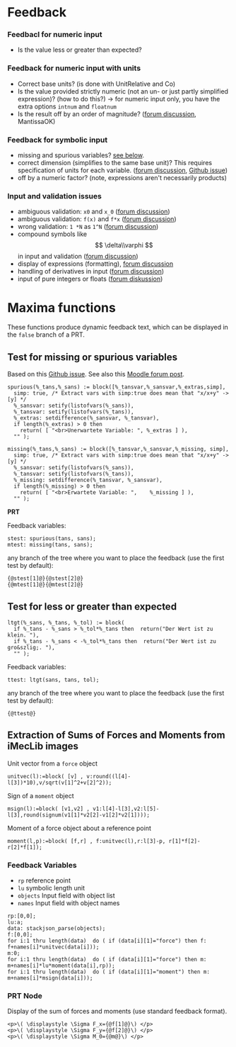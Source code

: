 # Feedback 

### Feedbacl for numeric input

- Is the value less or greater than expected? 

### Feedback for numeric input with units

- Correct base units? (is done with UnitRelative and Co)
- Is the value provided strictly numeric (not an un- or just partly simplified expression)? (how to do this?) -> for numeric input only, you have the extra options `intnum` and `floatnum`
- Is the result off by an order of magnitude? ([forum discussion](https://moodle.org/mod/forum/discuss.php?d=414968), MantissaOK)

### Feedback for symbolic input

- missing and spurious variables? [see below](https://github.com/mkraska/meclib/blob/main/Maxima/Maxima.md#maxima-functions).
- correct dimension (simplifies to the same base unit)? This requires specification of units for each variable. ([forum discussion](https://moodle.org/mod/forum/discuss.php?d=406908#p1673135), [Github issue](https://github.com/maths/moodle-qtype_stack/issues/665))
- off by a numeric factor? (note, expressions aren't necessarily products)

### Input and validation issues

- ambiguous validation: `x0` and `x_0` ([forum discussion](https://moodle.org/mod/forum/discuss.php?d=412362))
- ambiguous validation: `f(x)` and `f*x` ([forum discussion](https://moodle.org/mod/forum/discuss.php?d=412082))
- wrong validation: `1 *N` as `1^N` ([forum discussion](https://moodle.org/mod/forum/discuss.php?d=397717))
- compound symbols like $$ \delta\\varphi $$ in input and validation ([forum discussion](https://moodle.org/mod/forum/discuss.php?d=414174))
- display of expressions (formatting), [forum discussion](https://moodle.org/mod/forum/discuss.php?d=413914)
- handling of derivatives in input ([forum discussion](https://moodle.org/mod/forum/discuss.php?d=413723))
- input of pure integers or floats ([forum diskussion](https://moodle.org/mod/forum/discuss.php?d=405460))

# Maxima functions

These functions produce dynamic feedback text, which can be displayed in the `false` branch of a PRT.

## Test for missing or spurious variables

 Based on this [Github issue](https://github.com/maths/moodle-qtype_stack/issues/662).
 See also this [Moodle forum post](https://moodle.org/mod/forum/discuss.php?d=424219#p1708698).
 
```
spurious(%_tans,%_sans) := block([%_tansvar,%_sansvar,%_extras,simp],
  simp: true, /* Extract vars with simp:true does mean that "x/x+y" -> [y] */
  %_sansvar: setify(listofvars(%_sans)),
  %_tansvar: setify(listofvars(%_tans)),
  %_extras: setdifference(%_sansvar, %_tansvar),
  if length(%_extras) > 0 then 
    return( [ "<br>Unerwartete Variable: ", %_extras ] ),
  "" );

missing(%_tans,%_sans) := block([%_tansvar,%_sansvar,%_missing, simp],
  simp: true, /* Extract vars with simp:true does mean that "x/x+y" -> [y] */
  %_sansvar: setify(listofvars(%_sans)),
  %_tansvar: setify(listofvars(%_tans)),
  %_missing: setdifference(%_tansvar, %_sansvar),
  if length(%_missing) > 0 then 
    return( [ "<br>Erwartete Variable: ",    %_missing ] ),
  "" );
```
**PRT**

Feedback variables: 

```
stest: spurious(tans, sans);
mtest: missing(tans, sans);
```

any branch of the tree where you want to place the feedback (use the first test by default):

```
{@stest[1]@}{@stest[2]@}
{@mtest[1]@}{@mtest[2]@}
```
## Test for less or greater than expected

```
ltgt(%_sans, %_tans, %_tol) := block(
  if %_tans - %_sans > %_tol*%_tans then  return("Der Wert ist zu klein. "),
  if %_tans - %_sans < -%_tol*%_tans then  return("Der Wert ist zu gro&szlig;. "),
  "" );
```
Feedback variables: 

```
ttest: ltgt(sans, tans, tol);
```

any branch of the tree where you want to place the feedback (use the first test by default):

```
{@ttest@}
```
## Extraction of Sums of Forces and Moments from iMecLib images

Unit vector from a `force` object

```
unitvec(l):=block( [v] , v:round((l[4]-l[3])*10),v/sqrt(v[1]^2+v[2]^2));
```

Sign of a `moment` object

```
msign(l):=block( [v1,v2] , v1:l[4]-l[3],v2:l[5]-l[3],round(signum(v1[1]*v2[2]-v1[2]*v2[1])));
```

Moment of a force object about a reference point

```
moment(l,p):=block( [f,r] , f:unitvec(l),r:l[3]-p, r[1]*f[2]-r[2]*f[1]);
```

### Feedback Variables

- `rp` reference point
- `lu` symbolic length unit
- `objects` Input field with object list
- `names` Input field with object names

```
rp:[0,0];
lu:a;
data: stackjson_parse(objects);
f:[0,0];
for i:1 thru length(data)  do ( if (data[i][1]="force") then f: f+names[i]*unitvec(data[i])); 
m:0;
for i:1 thru length(data)  do ( if (data[i][1]="force") then m: m+names[i]*lu*moment(data[i],rp)); 
for i:1 thru length(data)  do ( if (data[i][1]="moment") then m: m+names[i]*msign(data[i])); 
```

### PRT Node

Display of the sum of forces and moments (use standard feedback format).

```
<p>\( \displaystyle \Sigma F_x={@f[1]@}\) </p>
<p>\( \displaystyle \Sigma F_y={@f[2]@}\) </p>
<p>\( \displaystyle \Sigma M_0={@m@}\) </p>
```